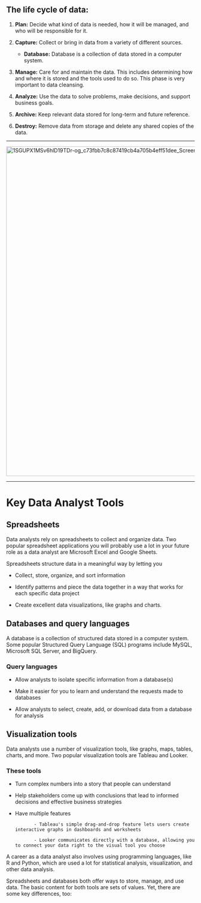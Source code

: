 ## The life cycle of data: 

1. **Plan:** Decide what kind of data is needed, how it will be managed, and who will be responsible for it.
  
2. **Capture:** Collect or bring in data from a variety of different sources.
   - **Database:** Database is a collection of data stored in a computer system.
  
3. **Manage:** Care for and maintain the data. This includes determining how and where it is stored and the tools used to do so. This phase is very important to data cleansing.

4. **Analyze:** Use the data to solve problems, make decisions, and support business goals.

5. **Archive:** Keep relevant data stored for long-term and future reference.

6. **Destroy:** Remove data from storage and delete any shared copies of the data.

---

<img width="879" alt="1SGUPX1MSv6hlD19TDr-og_c73fbb7c8c87419cb4a705b4eff51dee_Screen-Shot-2021-03-17-at-5 38 27-PM" src="https://user-images.githubusercontent.com/52907747/187164877-2348a789-8a2b-4ca3-aaf1-08c764181c81.png">

---

# Key Data Analyst Tools

## Spreadsheets

Data analysts rely on spreadsheets to collect and organize data. Two popular spreadsheet applications you will probably use a lot in your future role as a data analyst are Microsoft Excel and Google Sheets. 

Spreadsheets structure data in a meaningful way by letting you 

  - Collect, store, organize, and sort information

  - Identify patterns and piece the data together in a way that works for each specific data project

  - Create excellent data visualizations, like graphs and charts. 

## Databases and query languages

A database is a collection of structured data stored in a computer system. Some popular Structured Query Language (SQL) programs include MySQL, Microsoft SQL Server, and BigQuery.

### Query languages 

- Allow analysts to isolate specific information from a database(s)

- Make it easier for you to learn and understand the requests made to databases

- Allow analysts to select, create, add, or download data from a database for analysis

## Visualization tools
Data analysts use a number of visualization tools, like graphs, maps, tables, charts, and more. Two popular visualization tools are Tableau and Looker.

### These tools 

- Turn complex numbers into a story that people can understand 

- Help stakeholders come up with conclusions that lead to informed decisions and effective business strategies  

- Have multiple features 

             - Tableau's simple drag-and-drop feature lets users create interactive graphs in dashboards and worksheets 

             - Looker communicates directly with a database, allowing you to connect your data right to the visual tool you choose 

A career as a data analyst also involves using programming languages, like R and Python, which are used a lot for statistical analysis, visualization, and other data analysis.

Spreadsheets and databases both offer ways to store, manage, and use data. The basic content for both tools are sets of values. Yet, there are some key differences, too:


